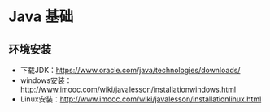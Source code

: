 # Java 基础

## 环境安装
- 下载JDK：https://www.oracle.com/java/technologies/downloads/
- windows安装：http://www.imooc.com/wiki/javalesson/installationwindows.html
- Linux安装：http://www.imooc.com/wiki/javalesson/installationlinux.html



